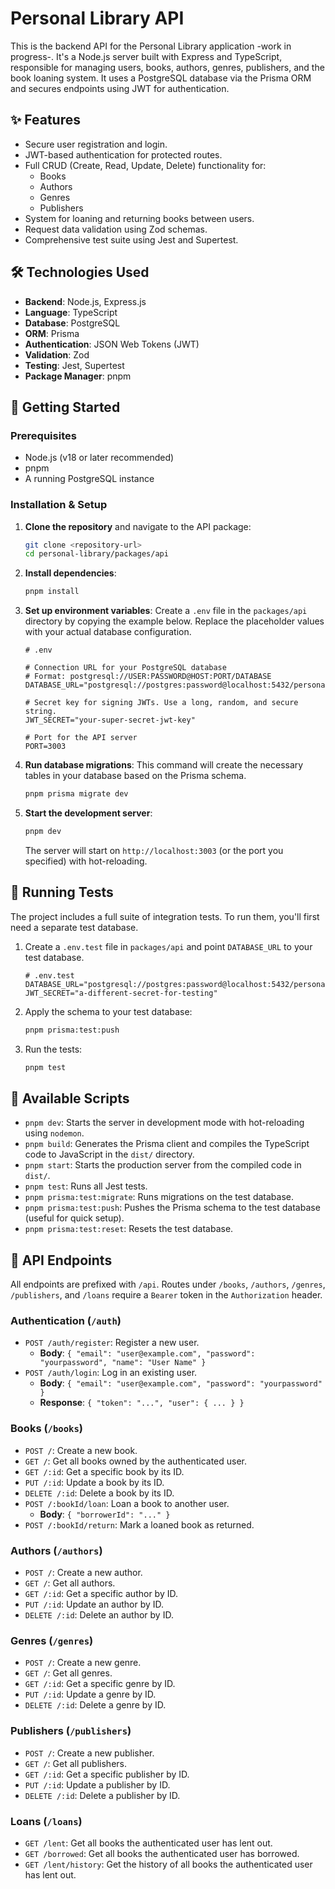 # Personal Library API

This is the backend API for the Personal Library application -work in progress-. It's a Node.js server built with Express and TypeScript, responsible for managing users, books, authors, genres, publishers, and the book loaning system. It uses a PostgreSQL database via the Prisma ORM and secures endpoints using JWT for authentication.

## ✨ Features

- Secure user registration and login.
- JWT-based authentication for protected routes.
- Full CRUD (Create, Read, Update, Delete) functionality for:
  - Books
  - Authors
  - Genres
  - Publishers
- System for loaning and returning books between users.
- Request data validation using Zod schemas.
- Comprehensive test suite using Jest and Supertest.

## 🛠️ Technologies Used

- **Backend**: Node.js, Express.js
- **Language**: TypeScript
- **Database**: PostgreSQL
- **ORM**: Prisma
- **Authentication**: JSON Web Tokens (JWT)
- **Validation**: Zod
- **Testing**: Jest, Supertest
- **Package Manager**: pnpm

## 🚀 Getting Started

### Prerequisites

- Node.js (v18 or later recommended)
- pnpm
- A running PostgreSQL instance

### Installation & Setup

1.  **Clone the repository** and navigate to the API package:
    ```bash
    git clone <repository-url>
    cd personal-library/packages/api
    ```

2.  **Install dependencies**:
    ```bash
    pnpm install
    ```

3.  **Set up environment variables**:
    Create a `.env` file in the `packages/api` directory by copying the example below. Replace the placeholder values with your actual database configuration.

    ```env
    # .env

    # Connection URL for your PostgreSQL database
    # Format: postgresql://USER:PASSWORD@HOST:PORT/DATABASE
    DATABASE_URL="postgresql://postgres:password@localhost:5432/personal_library"

    # Secret key for signing JWTs. Use a long, random, and secure string.
    JWT_SECRET="your-super-secret-jwt-key"

    # Port for the API server
    PORT=3003
    ```

4.  **Run database migrations**:
    This command will create the necessary tables in your database based on the Prisma schema.
    ```bash
    pnpm prisma migrate dev
    ```

5.  **Start the development server**:
    ```bash
    pnpm dev
    ```
    The server will start on `http://localhost:3003` (or the port you specified) with hot-reloading.

## 🧪 Running Tests

The project includes a full suite of integration tests. To run them, you'll first need a separate test database.

1.  Create a `.env.test` file in `packages/api` and point `DATABASE_URL` to your test database.

    ```env
    # .env.test
    DATABASE_URL="postgresql://postgres:password@localhost:5432/personal_library_test"
    JWT_SECRET="a-different-secret-for-testing"
    ```

2.  Apply the schema to your test database:
    ```bash
    pnpm prisma:test:push
    ```

3.  Run the tests:
    ```bash
    pnpm test
    ```

## 📜 Available Scripts

- `pnpm dev`: Starts the server in development mode with hot-reloading using `nodemon`.
- `pnpm build`: Generates the Prisma client and compiles the TypeScript code to JavaScript in the `dist/` directory.
- `pnpm start`: Starts the production server from the compiled code in `dist/`.
- `pnpm test`: Runs all Jest tests.
- `pnpm prisma:test:migrate`: Runs migrations on the test database.
- `pnpm prisma:test:push`: Pushes the Prisma schema to the test database (useful for quick setup).
- `pnpm prisma:test:reset`: Resets the test database.

## 🔌 API Endpoints

All endpoints are prefixed with `/api`. Routes under `/books`, `/authors`, `/genres`, `/publishers`, and `/loans` require a `Bearer` token in the `Authorization` header.

### Authentication (`/auth`)

- `POST /auth/register`: Register a new user.
  - **Body**: `{ "email": "user@example.com", "password": "yourpassword", "name": "User Name" }`
- `POST /auth/login`: Log in an existing user.
  - **Body**: `{ "email": "user@example.com", "password": "yourpassword" }`
  - **Response**: `{ "token": "...", "user": { ... } }`

### Books (`/books`)

- `POST /`: Create a new book.
- `GET /`: Get all books owned by the authenticated user.
- `GET /:id`: Get a specific book by its ID.
- `PUT /:id`: Update a book by its ID.
- `DELETE /:id`: Delete a book by its ID.
- `POST /:bookId/loan`: Loan a book to another user.
  - **Body**: `{ "borrowerId": "..." }`
- `POST /:bookId/return`: Mark a loaned book as returned.

### Authors (`/authors`)

- `POST /`: Create a new author.
- `GET /`: Get all authors.
- `GET /:id`: Get a specific author by ID.
- `PUT /:id`: Update an author by ID.
- `DELETE /:id`: Delete an author by ID.

### Genres (`/genres`)

- `POST /`: Create a new genre.
- `GET /`: Get all genres.
- `GET /:id`: Get a specific genre by ID.
- `PUT /:id`: Update a genre by ID.
- `DELETE /:id`: Delete a genre by ID.

### Publishers (`/publishers`)

- `POST /`: Create a new publisher.
- `GET /`: Get all publishers.
- `GET /:id`: Get a specific publisher by ID.
- `PUT /:id`: Update a publisher by ID.
- `DELETE /:id`: Delete a publisher by ID.

### Loans (`/loans`)

- `GET /lent`: Get all books the authenticated user has lent out.
- `GET /borrowed`: Get all books the authenticated user has borrowed.
- `GET /lent/history`: Get the history of all books the authenticated user has lent out.
